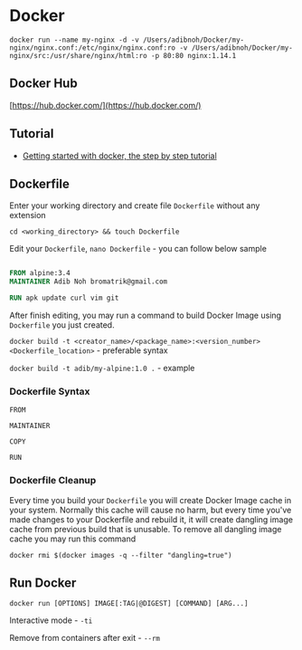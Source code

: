 # Docker

`docker run --name my-nginx -d -v /Users/adibnoh/Docker/my-nginx/nginx.conf:/etc/nginx/nginx.conf:ro -v /Users/adibnoh/Docker/my-nginx/src:/usr/share/nginx/html:ro -p 80:80 nginx:1.14.1`

## Docker Hub

[https://hub.docker.com/](https://hub.docker.com/)

## Tutorial

* [Getting started with docker, the step by step tutorial](https://www.youtube.com/watch?v=Vyp5_F42NGs)

## Dockerfile

Enter your working directory and create file `Dockerfile` without any extension

`cd <working_directory> && touch Dockerfile`

Edit your `Dockerfile`, `nano Dockerfile` - you can follow below sample

```Dockerfile

FROM alpine:3.4
MAINTAINER Adib Noh bromatrik@gmail.com

RUN apk update curl vim git

```

After finish editing, you may run a command to build Docker Image using `Dockerfile` you just created.

`docker build -t <creator_name>/<package_name>:<version_number> <Dockerfile_location>` - preferable syntax

`docker build -t adib/my-alpine:1.0 .` - example

### Dockerfile Syntax

`FROM`

`MAINTAINER`

`COPY`

`RUN`

### Dockerfile Cleanup

Every time you build your `Dockerfile` you will create Docker Image cache in your system. Normally this cache will cause no harm, but every time you've made changes to your Dockerfile and rebuild it, it will create dangling image cache from previous build that is unusable. To remove all dangling image cache you may run this command

`docker rmi $(docker images -q --filter "dangling=true")`

## Run Docker

`docker run [OPTIONS] IMAGE[:TAG|@DIGEST] [COMMAND] [ARG...]`

Interactive mode - `-ti`

Remove from containers after exit - `--rm`